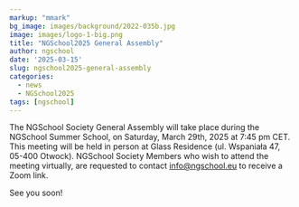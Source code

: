 ```yaml
---
markup: "mmark"
bg_image: images/background/2022-035b.jpg
image: images/logo-1-big.png
title: "NGSchool2025 General Assembly"
author: ngschool
date: '2025-03-15'
slug: ngschool2025-general-assembly
categories:
  - news
  - NGSchool2025
tags: [ngschool]
---
```


The NGSchool Society General Assembly will take place during the NGSchool Summer School, on Saturday, March 29th, 2025 at 7:45 pm CET. This meeting will be held in person at Glass Residence (ul. Wspaniała 47, 05-400 Otwock). NGSchool Society Members who wish to attend the meeting virtually, are requested to contact <a href="mailto: info@ngschool.eu">info@ngschool.eu</a> to receive a Zoom link.

See you soon!
